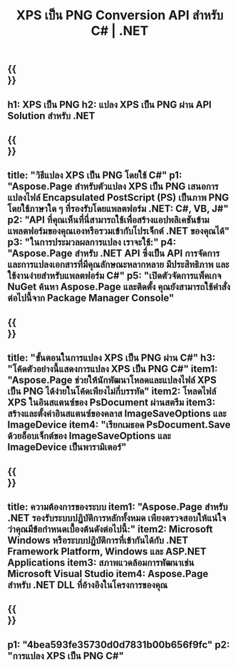 ﻿---
translation: true
template: /_templates/_conversion-child-net.md
title: XPS เป็น PNG Conversion API สำหรับ C# | .NET
url: /net/conversion/xps-to-png/
description: โค้ดตัวอย่างสำหรับการแปลง XPS เป็น PNG C# ใช้โค้ดตัวอย่าง API สำหรับไฟล์แบตช์ XPS เป็นการแปลง PNG ภายใน VB.NET, Asp.NET หรือแอปพลิเคชันที่ใช้ .NET
informat: XPS
outformat: PNG
otherformats: XPS EPS
---

{{<section banner>}}
---
h1: XPS เป็น PNG
h2: แปลง XPS เป็น PNG ผ่าน API Solution สำหรับ .NET
---

{{<section overview>}}
---
title: "วิธีแปลง XPS เป็น PNG โดยใช้ C#"
p1: "Aspose.Page สำหรับตัวแปลง XPS เป็น PNG เสนอการแปลงไฟล์ Encapsulated PostScript (PS) เป็นภาพ PNG โดยใช้ภาษาใด ๆ ที่รองรับโดยแพลตฟอร์ม .NET: C#, VB, J#"
p2: "API ที่คุณเห็นที่นี่สามารถใช้เพื่อสร้างแอปพลิเคชันข้ามแพลตฟอร์มของคุณเองหรือรวมเข้ากับโปรเจ็กต์ .NET ของคุณได้"
p3: "ในการประมวลผลการแปลง เราจะใช้:"
p4: "Aspose.Page สำหรับ .NET API ซึ่งเป็น API การจัดการและการแปลงเอกสารที่มีคุณลักษณะหลากหลาย มีประสิทธิภาพ และใช้งานง่ายสำหรับแพลตฟอร์ม C#"
p5: "เปิดตัวจัดการแพ็คเกจ NuGet ค้นหา Aspose.Page และติดตั้ง คุณยังสามารถใช้คำสั่งต่อไปนี้จาก Package Manager Console"
---

{{<section feature1>}}
---
title: "ขั้นตอนในการแปลง XPS เป็น PNG ผ่าน C#"
h3: "โค้ดตัวอย่างนี้แสดงการแปลง XPS เป็น PNG C#"
item1: "Aspose.Page ช่วยให้นักพัฒนาโหลดและแปลงไฟล์ XPS เป็น PNG ได้ง่ายในโค้ดเพียงไม่กี่บรรทัด"
item2: โหลดไฟล์ XPS ในอินสแตนซ์ของ PsDocument ผ่านสตรีม
item3: สร้างและตั้งค่าอินสแตนซ์ของคลาส ImageSaveOptions และ ImageDevice
item4: "เรียกเมธอด PsDocument.Save ด้วยอ็อบเจ็กต์ของ ImageSaveOptions และ ImageDevice เป็นพารามิเตอร์"
---

{{<section feature2>}}
---
title: ความต้องการของระบบ
item1: "Aspose.Page สำหรับ .NET รองรับระบบปฏิบัติการหลักทั้งหมด เพียงตรวจสอบให้แน่ใจว่าคุณมีข้อกำหนดเบื้องต้นดังต่อไปนี้:"
item2: Microsoft Windows หรือระบบปฏิบัติการที่เข้ากันได้กับ .NET Framework Platform, Windows และ ASP.NET Applications
item3: สภาพแวดล้อมการพัฒนาเช่น Microsoft Visual Studio
item4: Aspose.Page สำหรับ .NET DLL ที่อ้างอิงในโครงการของคุณ
---

{{<section gist>}}
---
p1: "4bea593fe35730d0d7831b00b656f9fc"
p2: "การแปลง XPS เป็น PNG C#"
---
